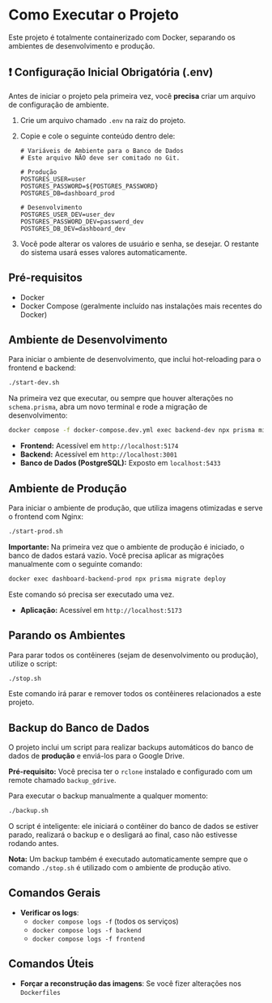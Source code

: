 # Como Executar o Projeto

Este projeto é totalmente containerizado com Docker, separando os ambientes de desenvolvimento e produção.

## ❗ Configuração Inicial Obrigatória (.env)

Antes de iniciar o projeto pela primeira vez, você **precisa** criar um arquivo de configuração de ambiente.

1.  Crie um arquivo chamado `.env` na raiz do projeto.
2.  Copie e cole o seguinte conteúdo dentro dele:

    ```env
    # Variáveis de Ambiente para o Banco de Dados
    # Este arquivo NÃO deve ser comitado no Git.

    # Produção
    POSTGRES_USER=user
    POSTGRES_PASSWORD=${POSTGRES_PASSWORD}
    POSTGRES_DB=dashboard_prod

    # Desenvolvimento
    POSTGRES_USER_DEV=user_dev
    POSTGRES_PASSWORD_DEV=password_dev
    POSTGRES_DB_DEV=dashboard_dev
    ```
3.  Você pode alterar os valores de usuário e senha, se desejar. O restante do sistema usará esses valores automaticamente.

## Pré-requisitos

- Docker
- Docker Compose (geralmente incluído nas instalações mais recentes do Docker)

## Ambiente de Desenvolvimento

Para iniciar o ambiente de desenvolvimento, que inclui hot-reloading para o frontend e backend:

```bash
./start-dev.sh
```

Na primeira vez que executar, ou sempre que houver alterações no `schema.prisma`, abra um novo terminal e rode a migração de desenvolvimento:
```bash
docker compose -f docker-compose.dev.yml exec backend-dev npx prisma migrate dev
```

- **Frontend:** Acessível em `http://localhost:5174`
- **Backend:** Acessível em `http://localhost:3001`
- **Banco de Dados (PostgreSQL):** Exposto em `localhost:5433`

## Ambiente de Produção

Para iniciar o ambiente de produção, que utiliza imagens otimizadas e serve o frontend com Nginx:

```bash
./start-prod.sh
```

**Importante:** Na primeira vez que o ambiente de produção é iniciado, o banco de dados estará vazio. Você precisa aplicar as migrações manualmente com o seguinte comando:
```bash
docker exec dashboard-backend-prod npx prisma migrate deploy
```
Este comando só precisa ser executado uma vez.

- **Aplicação:** Acessível em `http://localhost:5173`

## Parando os Ambientes

Para parar todos os contêineres (sejam de desenvolvimento ou produção), utilize o script:

```bash
./stop.sh
```

Este comando irá parar e remover todos os contêineres relacionados a este projeto.

## Backup do Banco de Dados

O projeto inclui um script para realizar backups automáticos do banco de dados de **produção** e enviá-los para o Google Drive.

**Pré-requisito:** Você precisa ter o `rclone` instalado e configurado com um remote chamado `backup_gdrive`.

Para executar o backup manualmente a qualquer momento:
```bash
./backup.sh
```
O script é inteligente: ele iniciará o contêiner do banco de dados se estiver parado, realizará o backup e o desligará ao final, caso não estivesse rodando antes.

**Nota:** Um backup também é executado automaticamente sempre que o comando `./stop.sh` é utilizado com o ambiente de produção ativo.

## Comandos Gerais

- **Verificar os logs**:
  - `docker compose logs -f` (todos os serviços)
  - `docker compose logs -f backend`
  - `docker compose logs -f frontend`

## Comandos Úteis

-   **Forçar a reconstrução das imagens**: Se você fizer alterações nos `Dockerfiles`